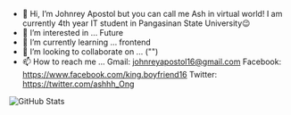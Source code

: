 - 👋 Hi, I’m Johnrey Apostol but you can call me Ash in virtual world! I am currently 4th year IT student in Pangasinan State University😉
- 👀 I’m interested in ... Future
- 🌱 I’m currently learning ... frontend
- 💞️ I’m looking to collaborate on ... ("")
- 📫 How to reach me ... Gmail: johnreyapostol16@gmail.com 
                         Facebook: https://www.facebook.com/king.boyfriend16 
                         Twitter: https://twitter.com/ashhh_Ong

![GitHub Stats](https://github-readme-stats.vercel.app/api?username=Ash080&theme=radical)
<!---
Ash080/Ash080 is a ✨ special ✨ repository because its `README.md` (this file) appears on your GitHub profile.
You can click the Preview link to take a look at your changes.
--->
